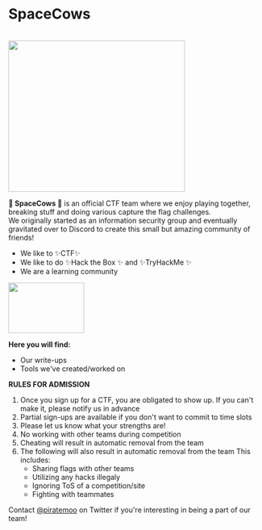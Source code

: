 <h1> <b> SpaceCows </b></h1><br>
<img src="https://www.spacecows.club/content/images/2022/04/cow1-3.png" width="350" height="300">

🐄<b> SpaceCows </b>🐄 is an official CTF team where we enjoy playing together, breaking stuff and doing various capture the flag challenges.  
We originally started as an information security group and eventually gravitated over to Discord to create this small but amazing community of friends! 

* We like to ✨CTF✨ 
* We like to do ✨Hack the Box ✨ and ✨TryHackMe ✨
* We are a learning community

<img src="https://cdn.discordapp.com/attachments/916927968150945856/960255627203068024/line.png" width="150" height="100">

<b>Here you will find:</b> 
* Our write-ups
* Tools we've created/worked on

<b>RULES FOR ADMISSION</b>

1. Once you sign up for a CTF, you are obligated to show up. If you can't make it, please notify us in advance
2. Partial sign-ups are available if you don't want to commit to time slots
3. Please let us know what your strengths are!
4. No working with other teams during competition
5. Cheating will result in automatic removal from the team
6. The following will also result in automatic removal from the team
   This includes:
   * Sharing flags with other teams
   * Utilizing any hacks illegaly 
   * Ignoring ToS of a competition/site
   * Fighting with teammates


Contact <a href="https://www.twitter.com/apiratemoo">@piratemoo</a> on Twitter if you're interesting in being a part of our team!

<!---
space-cows/space-cows is a ✨ special ✨ CTF team!
--->
